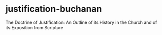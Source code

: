 # justification-buchanan

The Doctrine of Justification: An Outline of its History in the Church and of its Exposition from Scripture
